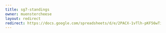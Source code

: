 ```yaml
---
title: sg7-standings
owner: muenstercheese
layout: redirect
redirect: https://docs.google.com/spreadsheets/d/e/2PACX-1vTlh-pKF56wTi6SorkyVEbu1WC8vBbE-tqjHVWpRDaPkS2FNBGdelIko_w0jTXdTHSOquDt_3mc_Dra/pubhtml?gid=268823414&single=true
---
```

